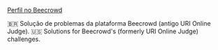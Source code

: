 [Perfil no Beecrowd](https://www.beecrowd.com.br/judge/profile/445768)

🇧🇷 Solução de problemas da plataforma Beecrowd (antigo URI Online Judge).
🇺🇸 Solutions for Beecrowd's (formerly URI Online Judge) challenges.